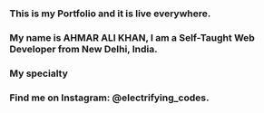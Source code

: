 ### This is my Portfolio and it is live everywhere.

### My name is AHMAR ALI KHAN, I am a Self-Taught Web Developer from New Delhi, India.

### My specialty

### Find me on Instagram: @electrifying_codes.
